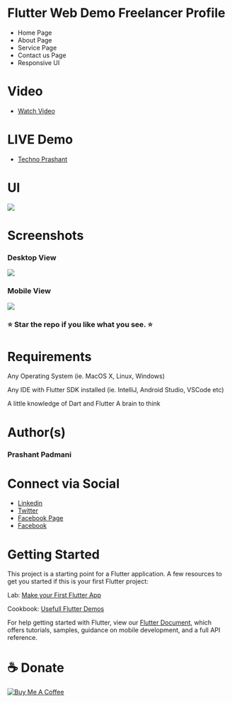 # Flutter Web Demo Freelancer Profile

- Home Page 
- About Page
- Service Page
- Contact us Page
- Responsive UI

# Video
- <a href="https://youtu.be/uFMOtZSV26o">Watch Video</a>

# LIVE Demo
- <a href="http://technoprashant.me/#/">Techno Prashant</a>

# UI
<img src="https://github.com/Prashant09mca/FlutterWeb-Demo-FreelancerProfile/blob/master/demo.gif"/>

# Screenshots 
<h3>Desktop View</h3>
<img src="https://github.com/Prashant09mca/FlutterWeb-Demo-FreelancerProfile/blob/master/web.png"/>

<h3>Mobile View</h3>
<img src="https://github.com/Prashant09mca/FlutterWeb-Demo-FreelancerProfile/blob/master/mobile.png"/>

<h3> ⭐ Star the repo if you like what you see. ⭐</h3>


# Requirements
Any Operating System (ie. MacOS X, Linux, Windows)<p>
Any IDE with Flutter SDK installed (ie. IntelliJ, Android Studio, VSCode etc)<p>
A little knowledge of Dart and Flutter
A brain to think

# Author(s)
 <h3>Prashant Padmani</h3>
 
# Connect via Social
- <a href="https://www.linkedin.com/in/prashant-padmani-14b55649/">Linkedin</a>
- <a href="https://twitter.com/PadmaniPrashant">Twitter</a>
- <a href="https://www.facebook.com/technoprashant1336">Facebook Page</a>
- <a href="https://www.facebook.com/padmaniprashant">Facebook</a>

# Getting Started
This project is a starting point for a Flutter application.
A few resources to get you started if this is your first Flutter project:

Lab: <a href="https://flutter.dev/docs/get-started/codelab">Make your First Flutter App</a><p>
Cookbook: <a href="https://flutter.dev/docs/cookbook">Usefull Flutter Demos</a>

For help getting started with Flutter, view our <a href="https://flutter.dev/docs">Flutter Document</a>, which offers tutorials, samples, guidance on mobile development, and a full API reference.

 # ☕️ Donate
 <a href="https://www.buymeacoffee.com/technoprashant" target="_blank"><img src="https://bmc-cdn.nyc3.digitaloceanspaces.com/BMC-button-images/custom_images/orange_img.png" alt="Buy Me A Coffee" style="height: auto !important;width: auto !important;" ></a>
